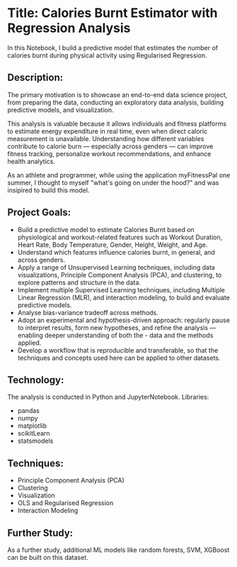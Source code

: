 # Title: Calories Burnt Estimator with Regression Analysis
In this Notebook, I build a predictive model that estimates the number of calories burnt during physical activity using Regularised Regression.

## Description: 
The primary motivation is to showcase an end-to-end data science project, from preparing the data, conducting an exploratory data analysis, building predictive models, and visualization.

This analysis is valuable because it allows individuals and fitness platforms to estimate energy expenditure in real time, even when direct caloric measurement is unavailable. Understanding how different variables contribute to calorie burn — especially across genders — can improve fitness tracking, personalize workout recommendations, and enhance health analytics.

As an athlete and programmer, while using the application myFitnessPal one summer, I thought to myself "what's going on under the hood?" and was insipired to build this model.

## Project Goals:
- Build a predictive model to estimate Calories Burnt based on physiological and workout-related features such as Workout Duration, Heart Rate, Body Temperature, Gender, Height, Weight, and Age.
- Understand which features influence calories burnt, in general, and across genders.
- Apply a range of Unsupervised Learning techniques, including data visualizations, Principle Component Analysis (PCA), and clustering, to explore patterns and structure in the data.
- Implement multiple Supervised Learning techniques, including Multiple Linear Regression (MLR), and interaction modeling, to build and evaluate predictive models.
- Analyse bias-variance tradeoff across methods.
- Adopt an experimental and hypothesis-driven approach: regularly pause to interpret results, form new hypotheses, and refine the analysis — enabling deeper understanding of both the - data and the methods applied.
- Develop a workflow that is reproducible and transferable, so that the techniques and concepts used here can be applied to other datasets.

## Technology:
The analysis is conducted in Python and JupyterNotebook.
Libraries: 
- pandas
- numpy
- matplotlib
- scikitLearn
- statsmodels

## Techniques:
- Principle Component Analysis (PCA)
- Clustering
- Visualization
- OLS and Regularised Regression
- Interaction Modeling

## Further Study:
As a further study, additional ML models like random forests, SVM, XGBoost can be built on this dataset.

